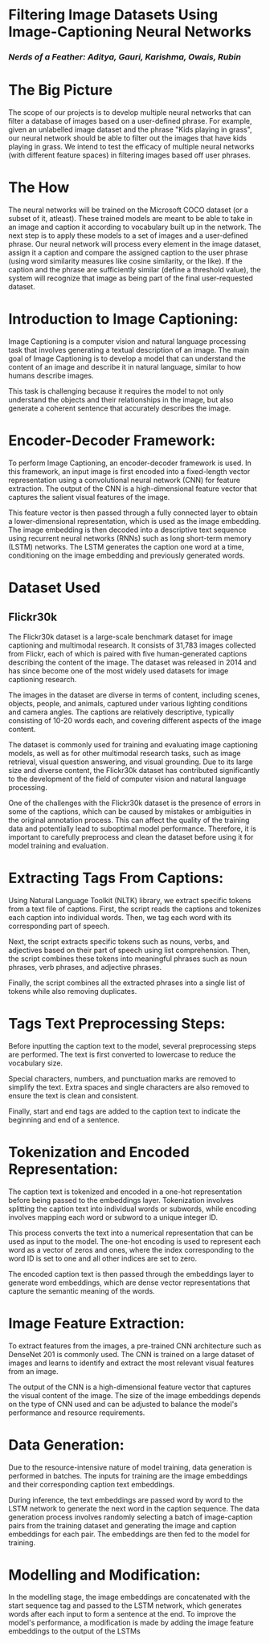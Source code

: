 # Filtering Image Datasets Using Image-Captioning Neural Networks
### *Nerds of a Feather: Aditya, Gauri, Karishma, Owais, Rubin*


# The Big Picture

The scope of our projects is to develop multiple neural networks that can filter a database of images based on a user-defined phrase. For example, given an unlabelled image dataset and the phrase "Kids playing in grass", our neural network should be able to filter out the images that have kids playing in grass. We intend to test the efficacy of multiple neural networks (with different feature spaces) in filtering images based off user phrases. 

# The How

The neural networks will be trained on the Microsoft COCO dataset (or a subset of it, atleast). These trained models are meant to be able to take in an image and caption it according to vocabulary built up in the network. The next step is to apply these models to a set of images and a user-defined phrase. Our neural network will process every element in the image dataset, assign it a caption and compare the assigned caption to the user phrase (using word similarity measures like cosine similarity, or the like). If the caption and the phrase are sufficiently similar (define a threshold value), the system will recognize that image as being part of the final user-requested dataset. 
   

# Introduction to Image Captioning:
Image Captioning is a computer vision and natural language processing task that involves generating a textual description of an image. The main goal of Image Captioning is to develop a model that can understand the content of an image and describe it in natural language, similar to how humans describe images. 

This task is challenging because it requires the model to not only understand the objects and their relationships in the image, but also generate a coherent sentence that accurately describes the image.

# Encoder-Decoder Framework:
To perform Image Captioning, an encoder-decoder framework is used. In this framework, an input image is first encoded into a fixed-length vector representation using a convolutional neural network (CNN) for feature extraction. The output of the CNN is a high-dimensional feature vector that captures the salient visual features of the image. 

This feature vector is then passed through a fully connected layer to obtain a lower-dimensional representation, which is used as the image embedding. The image embedding is then decoded into a descriptive text sequence using recurrent neural networks (RNNs) such as long short-term memory (LSTM) networks. The LSTM generates the caption one word at a time, conditioning on the image embedding and previously generated words.

# Dataset Used

## Flickr30k 

The Flickr30k dataset is a large-scale benchmark dataset for image captioning and multimodal research. It consists of 31,783 images collected from Flickr, each of which is paired with five human-generated captions describing the content of the image. The dataset was released in 2014 and has since become one of the most widely used datasets for image captioning research.

The images in the dataset are diverse in terms of content, including scenes, objects, people, and animals, captured under various lighting conditions and camera angles. The captions are relatively descriptive, typically consisting of 10-20 words each, and covering different aspects of the image content.

The dataset is commonly used for training and evaluating image captioning models, as well as for other multimodal research tasks, such as image retrieval, visual question answering, and visual grounding. Due to its large size and diverse content, the Flickr30k dataset has contributed significantly to the development of the field of computer vision and natural language processing.

One of the challenges with the Flickr30k dataset is the presence of errors in some of the captions, which can be caused by mistakes or ambiguities in the original annotation process. This can affect the quality of the training data and potentially lead to suboptimal model performance. Therefore, it is important to carefully preprocess and clean the dataset before using it for model training and evaluation.

# Extracting Tags From Captions: 
Using Natural Language Toolkit (NLTK) library, we extract specific tokens from a text file of captions. First, the script reads the captions and tokenizes each caption into individual words. Then, we tag each word with its corresponding part of speech. 

Next, the script extracts specific tokens such as nouns, verbs, and adjectives based on their part of speech using list comprehension. Then, the script combines these tokens into meaningful phrases such as noun phrases, verb phrases, and adjective phrases.

Finally, the script combines all the extracted phrases into a single list of tokens while also removing duplicates.

# Tags Text Preprocessing Steps:
Before inputting the caption text to the model, several preprocessing steps are performed. The text is first converted to lowercase to reduce the vocabulary size. 

Special characters, numbers, and punctuation marks are removed to simplify the text. Extra spaces and single characters are also removed to ensure the text is clean and consistent. 

Finally, start and end tags are added to the caption text to indicate the beginning and end of a sentence.

# Tokenization and Encoded Representation:
The caption text is tokenized and encoded in a one-hot representation before being passed to the embeddings layer. Tokenization involves splitting the caption text into individual words or subwords, while encoding involves mapping each word or subword to a unique integer ID. 

This process converts the text into a numerical representation that can be used as input to the model. The one-hot encoding is used to represent each word as a vector of zeros and ones, where the index corresponding to the word ID is set to one and all other indices are set to zero. 

The encoded caption text is then passed through the embeddings layer to generate word embeddings, which are dense vector representations that capture the semantic meaning of the words.

# Image Feature Extraction:
To extract features from the images, a pre-trained CNN architecture such as DenseNet 201 is commonly used. The CNN is trained on a large dataset of images and learns to identify and extract the most relevant visual features from an image. 

The output of the CNN is a high-dimensional feature vector that captures the visual content of the image. The size of the image embeddings depends on the type of CNN used and can be adjusted to balance the model's performance and resource requirements.

# Data Generation:
Due to the resource-intensive nature of model training, data generation is performed in batches. The inputs for training are the image embeddings and their corresponding caption text embeddings. 

During inference, the text embeddings are passed word by word to the LSTM network to generate the next word in the caption sequence. The data generation process involves randomly selecting a batch of image-caption pairs from the training dataset and generating the image and caption embeddings for each pair. The embeddings are then fed to the model for training.

# Modelling and Modification:
In the modelling stage, the image embeddings are concatenated with the start sequence tag and passed to the LSTM network, which generates words after each input to form a sentence at the end. To improve the model's performance, a modification is made by adding the image feature embeddings to the output of the LSTMs



